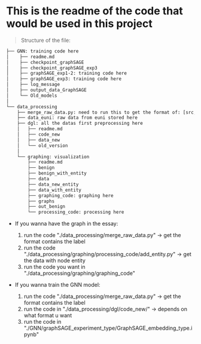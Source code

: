 # This is the readme of the code that would be used in this project

> Structure of the file:

```bash
├── GNN: training code here  
│    ├── readme.md  
│    ├── checkpoint_graphSAGE  
│    ├── checkpoint_graphSAGE_exp3  
│    ├── graphSAGE_exp1-2: training code here  
│    ├── graphSAGE_exp3: training code here  
│    ├── log_message  
│    ├── output_data_GraphSAGE  
│    └── Old_models  
│  
└── data_processing  
    ├── merge_raw_data.py: need to run this to get the format of: [src, dest, rel, label]  
    ├── data_euni: raw data from euni stored here  
    ├── dgl: all the datas first preprocessing here  
    │   ├── readme.md  
    │   ├── code_new  
    │   ├── data_new  
    │   └── old_version  
    │  
    └── graphing: visualization  
        ├── readme.md  
        ├── benign  
        ├── benign_with_entity  
        ├── data  
        ├── data_new_entity  
        ├── data_with_entity  
        ├── graphing_code: graphing here  
        ├── graphs  
        ├── out_benign  
        └── processing_code: processing here  

```
- If you wanna have the graph in the essay:  
    1. run the code "./data_processing/merge_raw_data.py" -> get the format contains the label  
    2. run the code "./data_processing/graphing/processing_code/add_entity.py" -> get the data with node entity  
    3. run the code you want in "./data_processing/graphing/graphing_code"  

- If you wanna train the GNN model:  
    1. run the code "./data_processing/merge_raw_data.py" -> get the format contains the label  
    2. run the code in "./data_processing/dgl/code_new/" -> depends on what format u want  
    3. run the code in "./GNN/graphSAGE_experiment_type/GraphSAGE_embedding_type.ipynb"  
